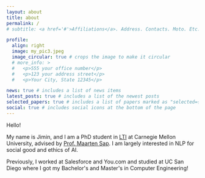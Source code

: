 ```yaml
---
layout: about
title: about
permalink: /
# subtitle: <a href='#'>Affiliations</a>. Address. Contacts. Moto. Etc.

profile:
  align: right
  image: my_pic3.jpeg
  image_circular: true # crops the image to make it circular
  # more_info: >
  #   <p>555 your office number</p>
  #   <p>123 your address street</p>
  #   <p>Your City, State 12345</p>

news: true # includes a list of news items
latest_posts: true # includes a list of the newest posts
selected_papers: true # includes a list of papers marked as "selected={true}"
social: true # includes social icons at the bottom of the page
---
```


Hello!

My name is Jimin, and I am a PhD student in [LTI](## "Language Technology Institute") at Carnegie Mellon University, advised by [Prof. Maarten Sap](https://maartensap.com/). I am largely interested in NLP for social good and ethics of AI.

Previously, I worked at Salesforce and You.com and studied at UC San Diego where I got my Bachelor's and Master's in Computer Engineering!
